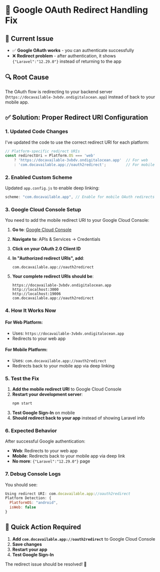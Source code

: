# 🔄 Google OAuth Redirect Handling Fix

## 🚨 **Current Issue**
- ✅ **Google OAuth works** - you can authenticate successfully
- ❌ **Redirect problem** - after authentication, it shows `{"Laravel":"12.29.0"}` instead of returning to the app

## 🔍 **Root Cause**
The OAuth flow is redirecting to your backend server (`https://docavailable-3vbdv.ondigitalocean.app`) instead of back to your mobile app.

## ✅ **Solution: Proper Redirect URI Configuration**

### **1. Updated Code Changes**

I've updated the code to use the correct redirect URI for each platform:

```typescript
// Platform-specific redirect URIs
const redirectUri = Platform.OS === 'web' 
    ? 'https://docavailable-3vbdv.ondigitalocean.app'  // For web
    : 'com.docavailable.app://oauth2redirect';         // For mobile
```

### **2. Enabled Custom Scheme**

Updated `app.config.js` to enable deep linking:
```javascript
scheme: "com.docavailable.app", // Enable for mobile OAuth redirects
```

### **3. Google Cloud Console Setup**

You need to add the mobile redirect URI to your Google Cloud Console:

1. **Go to**: [Google Cloud Console](https://console.cloud.google.com/)
2. **Navigate to**: APIs & Services → Credentials
3. **Click on your OAuth 2.0 Client ID**
4. **In "Authorized redirect URIs", add**:
   ```
   com.docavailable.app://oauth2redirect
   ```

5. **Your complete redirect URIs should be**:
   ```
   https://docavailable-3vbdv.ondigitalocean.app
   http://localhost:3000
   http://localhost:19006
   com.docavailable.app://oauth2redirect
   ```

### **4. How It Works Now**

#### **For Web Platform**:
- Uses: `https://docavailable-3vbdv.ondigitalocean.app`
- Redirects to your web app

#### **For Mobile Platform**:
- Uses: `com.docavailable.app://oauth2redirect`
- Redirects back to your mobile app via deep linking

### **5. Test the Fix**

1. **Add the mobile redirect URI** to Google Cloud Console
2. **Restart your development server**:
   ```bash
   npm start
   ```
3. **Test Google Sign-In** on mobile
4. **Should redirect back to your app** instead of showing Laravel info

### **6. Expected Behavior**

After successful Google authentication:
- **Web**: Redirects to your web app
- **Mobile**: Redirects back to your mobile app via deep link
- **No more**: `{"Laravel":"12.29.0"}` page

### **7. Debug Console Logs**

You should see:
```javascript
Using redirect URI: com.docavailable.app://oauth2redirect
Platform Detection: {
  PlatformOS: "android",
  isWeb: false
}
```

## 🎯 **Quick Action Required**

1. **Add `com.docavailable.app://oauth2redirect`** to Google Cloud Console
2. **Save changes**
3. **Restart your app**
4. **Test Google Sign-In**

The redirect issue should be resolved! 🚀
